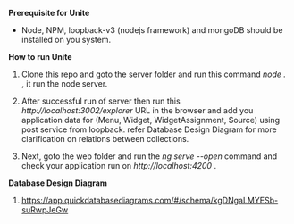 **Prerequisite for Unite**
 - Node, NPM, loopback-v3 (nodejs framework) and mongoDB should be installed on you system.
 
**How to run Unite**
 1. Clone this repo and goto the server folder and run this command *node .* , it run the node server.
 
 2. After successful run of server then run this *http://localhost:3002/explorer* URL in the browser and add you application data for (Menu, Widget, WidgetAssignment, Source) using post service from loopback. refer Database Design Diagram for more clarification on relations between collections.
 
 3. Next, goto the web folder and run the *ng serve --open* command and check your application run on *http://localhost:4200* .

 **Database Design Diagram**
 1. https://app.quickdatabasediagrams.com/#/schema/kgDNgaLMYESb-suRwpJeGw
  
